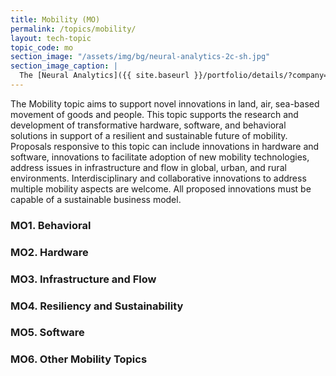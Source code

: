 ```yaml
---
title: Mobility (MO)
permalink: /topics/mobility/
layout: tech-topic
topic_code: mo
section_image: "/assets/img/bg/neural-analytics-2c-sh.jpg"
section_image_caption: |
  The [Neural Analytics]({{ site.baseurl }}/portfolio/details/?company=neural-analytics#neural-analytics) Lucid™ M1 transcranial Doppler Ultrasound System is indicated as an adjunct to the standard clinical practices for measuring and displaying cerebral blood flow velocity within the major conducting arteries and veins of the head and neck. Additionally, the Lucid™ M1 System measures the occurrence of transient emboli signals within the blood stream.
---
```


The Mobility topic aims to support novel innovations in land, air, sea-based movement of goods and people. This topic supports the research and development of transformative hardware, software, and behavioral solutions in support of a resilient and sustainable future of mobility. Proposals responsive to this topic can include innovations in hardware and software, innovations to facilitate adoption of new mobility technologies, address issues in infrastructure and flow in global, urban, and rural environments. Interdisciplinary and collaborative innovations to address multiple mobility aspects are welcome. All proposed innovations must be capable of a sustainable business model. 

### MO1. Behavioral 

### MO2. Hardware 

### MO3. Infrastructure and Flow  

### MO4. Resiliency and Sustainability 

### MO5. Software  

### MO6. Other Mobility Topics 
